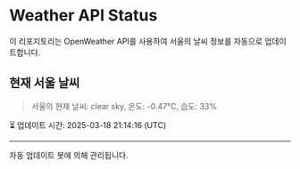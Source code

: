 
# Weather API Status

이 리포지토리는 OpenWeather API를 사용하여 서울의 날씨 정보를 자동으로 업데이트합니다.

## 현재 서울 날씨
> 서울의 현재 날씨: clear sky, 온도: -0.47°C, 습도: 33%

⏳ 업데이트 시간: 2025-03-18 21:14:16 (UTC)

---
자동 업데이트 봇에 의해 관리됩니다.
